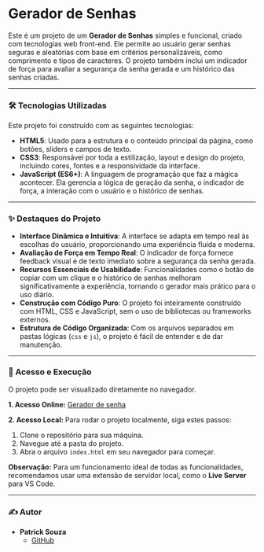 # Gerador de Senhas

Este é um projeto de um **Gerador de Senhas** simples e funcional, criado com tecnologias web front-end. Ele permite ao usuário gerar senhas seguras e aleatórias com base em critérios personalizáveis, como comprimento e tipos de caracteres. O projeto também inclui um indicador de força para avaliar a segurança da senha gerada e um histórico das senhas criadas.

---

### 🛠️ Tecnologias Utilizadas

Este projeto foi construído com as seguintes tecnologias:

* **HTML5**: Usado para a estrutura e o conteúdo principal da página, como botões, sliders e campos de texto.
* **CSS3**: Responsável por toda a estilização, layout e design do projeto, incluindo cores, fontes e a responsividade da interface.
* **JavaScript (ES6+)**: A linguagem de programação que faz a mágica acontecer. Ela gerencia a lógica de geração da senha, o indicador de força, a interação com o usuário e o histórico de senhas.

---

### ✨ Destaques do Projeto

* **Interface Dinâmica e Intuitiva**: A interface se adapta em tempo real às escolhas do usuário, proporcionando uma experiência fluida e moderna.
* **Avaliação de Força em Tempo Real**: O indicador de força fornece feedback visual e de texto imediato sobre a segurança da senha gerada.
* **Recursos Essenciais de Usabilidade**: Funcionalidades como o botão de copiar com um clique e o histórico de senhas melhoram significativamente a experiência, tornando o gerador mais prático para o uso diário.
* **Construção com Código Puro**: O projeto foi inteiramente construído com HTML, CSS e JavaScript, sem o uso de bibliotecas ou frameworks externos.
* **Estrutura de Código Organizada**: Com os arquivos separados em pastas lógicas (`css` e `js`), o projeto é fácil de entender e de dar manutenção.

---

### 🚀 Acesso e Execução

O projeto pode ser visualizado diretamente no navegador.

**1. Acesso Online:**
[Gerador de senha](https://passwordrs-generator.netlify.app/)

**2. Acesso Local:**
Para rodar o projeto localmente, siga estes passos:

1.  Clone o repositório para sua máquina.
2.  Navegue até a pasta do projeto.
3.  Abra o arquivo `index.html` em seu navegador para começar.

**Observação:** Para um funcionamento ideal de todas as funcionalidades, recomendamos usar uma extensão de servidor local, como o **Live Server** para VS Code.

---

### ✍️ Autor

* **Patrick Souza**
    * [GitHub](https://github.com/PatrickCaramico)
